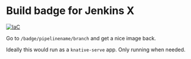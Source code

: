# Build badge for Jenkins X

[![IaC](https://app.soluble.cloud/api/v1/public/badges/5c21558d-ffb7-4f74-8298-6d2a8dfd0878.svg)](https://app.soluble.cloud/repos/details/github.com/michaelneale/jx-buildbadge)  

Go to `/badge/pipelinename/branch` and get a nice image back. 

Ideally this would run as a `knative-serve` app. Only running when needed. 


